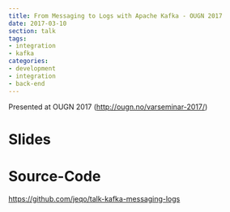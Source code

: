 ```yaml
---
title: From Messaging to Logs with Apache Kafka - OUGN 2017
date: 2017-03-10
section: talk
tags:
- integration
- kafka
categories:
- development
- integration
- back-end
---
```


Presented at OUGN 2017 (http://ougn.no/varseminar-2017/)

<!--more-->

# Slides

<script async class="speakerdeck-embed" data-id="b57a55a2c9c14049a8503e281d13959c" data-ratio="1.77777777777778" src="//speakerdeck.com/assets/embed.js"></script>

# Source-Code

https://github.com/jeqo/talk-kafka-messaging-logs
